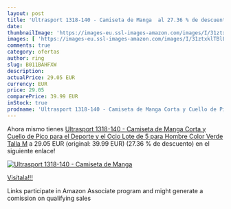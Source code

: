 ```yaml
---
layout: post
title: 'Ultrasport 1318-140 - Camiseta de Manga  al 27.36 % de descuento'
date: 
thumbnailImage: 'https://images-eu.ssl-images-amazon.com/images/I/31ztxklTBlL._SL200_.jpg'
images: [ 'https://images-eu.ssl-images-amazon.com/images/I/31ztxklTBlL._SL200_.jpg' ]
comments: true
category: ofertas
author: ring
slug: B011BAHFXW
description:
actualPrice: 29.05 EUR
currency: EUR
price: 29.05
comparePrice: 39.99 EUR
inStock: true
prodname: 'Ultrasport 1318-140 - Camiseta de Manga Corta y Cuello de Pico  para el Deporte y el Ocio  Lote de 5  para Hombre  Color Verde  Talla M'
---
```


Ahora mismo tienes [Ultrasport 1318-140 - Camiseta de Manga Corta y Cuello de Pico  para el Deporte y el Ocio  Lote de 5  para Hombre  Color Verde  Talla M](https://www.amazon.es/dp/B011BAHFXW/?tag=tolees-21) a 29.05 EUR (original: 39.99 EUR) (27.36 %  de descuento) en el siguiente enlace!

[![Ultrasport 1318-140 - Camiseta de Manga ](https://images-eu.ssl-images-amazon.com/images/I/31ztxklTBlL._SL200_.jpg)](https://www.amazon.es/dp/B011BAHFXW/?tag=tolees-21)

[Visítala!!!](https://www.amazon.es/dp/B011BAHFXW/?tag=tolees-21)

Links participate in Amazon Associate program and might generate a comission on qualifying sales
